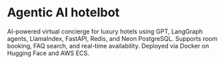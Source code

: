 # Agentic AI hotelbot
AI-powered virtual concierge for luxury hotels using GPT, LangGraph agents, LlamaIndex, FastAPI, Redis, and Neon PostgreSQL. Supports room booking, FAQ search, and real-time availability. Deployed via Docker on Hugging Face and AWS ECS.
